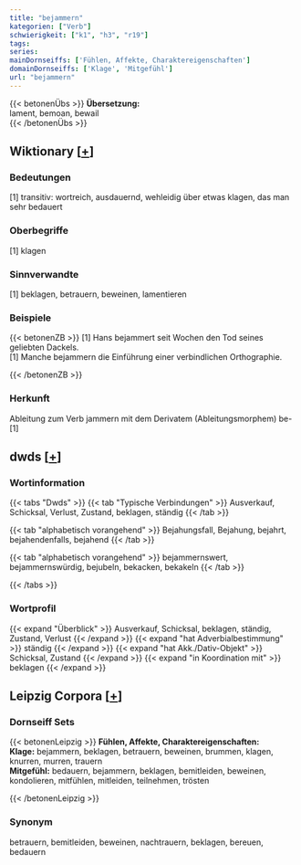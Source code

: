 ```yaml
---
title: "bejammern"
kategorien: ["Verb"]
schwierigkeit: ["k1", "h3", "r19"]
tags:
series:
mainDornseiffs: ['Fühlen, Affekte, Charaktereigenschaften']
domainDornseiffs: ['Klage', 'Mitgefühl']
url: "bejammern"
---
```


{{< betonenÜbs >}}
**Übersetzung:**  
lament, bemoan, bewail  
{{< /betonenÜbs >}}

## Wiktionary [[+](https://de.wiktionary.org/wiki/bejammern)]

### Bedeutungen
[1] transitiv: wortreich, ausdauernd, wehleidig über etwas klagen, das man sehr bedauert  

### Oberbegriffe
[1] klagen  

### Sinnverwandte
[1] beklagen, betrauern, beweinen, lamentieren  

### Beispiele
{{< betonenZB >}}
[1] Hans bejammert seit Wochen den Tod seines geliebten Dackels.  
[1] Manche bejammern die Einführung einer verbindlichen Orthographie.  

{{< /betonenZB >}}
### Herkunft
Ableitung zum Verb jammern mit dem Derivatem (Ableitungsmorphem) be-[1]  



## dwds [[+](https://www.dwds.de/wb/bejammern)]

### Wortinformation
{{< tabs "Dwds" >}}
{{< tab "Typische Verbindungen" >}}
Ausverkauf, Schicksal, Verlust, Zustand, beklagen, ständig
{{< /tab >}}

{{< tab "alphabetisch vorangehend" >}}
Bejahungsfall, Bejahung, bejahrt, bejahendenfalls, bejahend
{{< /tab >}}

{{< tab "alphabetisch vorangehend" >}}
bejammernswert, bejammernswürdig, bejubeln, bekacken, bekakeln
{{< /tab >}}

{{< /tabs >}}

### Wortprofil
{{< expand "Überblick" >}} Ausverkauf, Schicksal, beklagen, ständig, Zustand, Verlust {{< /expand >}}
{{< expand "hat Adverbialbestimmung" >}} ständig {{< /expand >}}
{{< expand "hat Akk./Dativ-Objekt" >}} Schicksal, Zustand {{< /expand >}}
{{< expand "in Koordination mit" >}} beklagen {{< /expand >}}

## Leipzig Corpora [[+](https://corpora.uni-leipzig.de/en/res?word=bejammern&corpusId=deu_newscrawl-public_2018)]

### Dornseiff Sets
{{< betonenLeipzig >}}
**Fühlen, Affekte, Charaktereigenschaften:**  
**Klage:** bejammern, beklagen, betrauern, beweinen, brummen, klagen, knurren, murren, trauern  
**Mitgefühl:** bedauern, bejammern, beklagen, bemitleiden, beweinen, kondolieren, mitfühlen, mitleiden, teilnehmen, trösten  

{{< /betonenLeipzig >}}

### Synonym
betrauern, bemitleiden, beweinen, nachtrauern, beklagen, bereuen, bedauern

